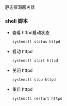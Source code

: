 静态资源服务器

### shell 脚本

- 查看 httpd启动状态

  ```shell
  systemctl status httpd
  ```

- 启动 httpd

  ```shell
  systemctl start httpd
  ```

- 关闭 httpd

  ```shell
  systemctl stop httpd
  ```

- 重启 httpd

  ```shell
  systemctl restart httpd
  ```

